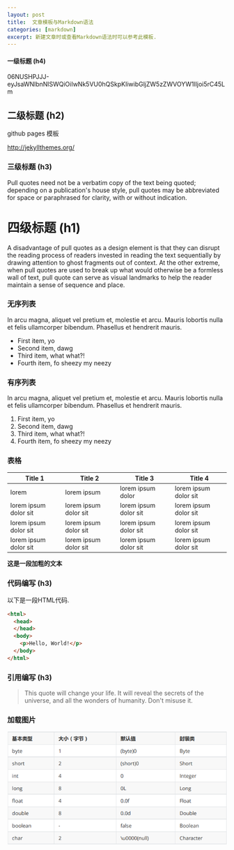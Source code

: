 ```yaml
---
layout: post
title:  文章模板与Markdown语法
categories: [markdown]
excerpt: 新建文章时或查看Markdown语法时可以参考此模板.
---
```

#### 一级标题 (h4)

06NUSHPJJJ-eyJsaWNlbnNlSWQiOiIwNk5VU0hQSkpKIiwibGljZW5zZWVOYW1lIjoi5rC45Lm

## 二级标题 (h2)

github pages 模板

http://jekyllthemes.org/

### 三级标题 (h3)

Pull quotes need not be a verbatim copy of the text being quoted; depending on a publication's house style, pull quotes may be abbreviated for space or paraphrased for clarity, with or without indication.

# 四级标题 (h1)


A disadvantage of pull quotes as a design element is that they can disrupt the reading process of readers invested in reading the text sequentially by drawing attention to ghost fragments out of context. At the other extreme, when pull quotes are used to break up what would otherwise be a formless wall of text, pull quote can serve as visual landmarks to help the reader maintain a sense of sequence and place.


### 无序列表

In arcu magna, aliquet vel pretium et, molestie et arcu. Mauris lobortis nulla et felis ullamcorper bibendum. Phasellus et hendrerit mauris.

- First item, yo
- Second item, dawg
- Third item, what what?!
- Fourth item, fo sheezy my neezy

### 有序列表

In arcu magna, aliquet vel pretium et, molestie et arcu. Mauris lobortis nulla et felis ullamcorper bibendum. Phasellus et hendrerit mauris.

1. First item, yo
2. Second item, dawg
3. Third item, what what?!
4. Fourth item, fo sheezy my neezy


### 表格

|Title 1               | Title 2               | Title 3               | Title 4              |
|--------------------- | --------------------- | --------------------- | ---------------------|
|lorem                 | lorem ipsum           | lorem ipsum dolor     | lorem ipsum dolor sit|
|lorem ipsum dolor sit | lorem ipsum dolor sit | lorem ipsum dolor sit | lorem ipsum dolor sit|
|lorem ipsum dolor sit | lorem ipsum dolor sit | lorem ipsum dolor sit | lorem ipsum dolor sit|
|lorem ipsum dolor sit | lorem ipsum dolor sit | lorem ipsum dolor sit | lorem ipsum dolor sit|


**这是一段加粗的文本**

### 代码编写 (h3)

以下是一段HTML代码.

```html
<html>
  <head>
  </head>
  <body>
    <p>Hello, World!</p>
  </body>
</html>
```
### 引用编写 (h3)

> This quote will change your life. It will reveal the secrets of the universe, and all the wonders of humanity. Don't misuse it.

### 加载图片
![Java数据类型](/images/2022/03/java数据类型.png)
